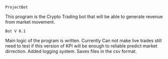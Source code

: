     ProjectBot
This program is the Crypto Trading bot that will be able to generate revenue from market movement.

    Bot V 0.1
Main logic of the program is written. Currently Can not make live trades still need to test if this version of KPI will be enough to reliable predict market dirrection.
Added logging system. Saves files in the csv format. 
